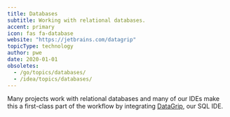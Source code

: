 ```yaml
---
title: Databases
subtitle: Working with relational databases.
accent: primary
icon: fas fa-database
website: "https://jetbrains.com/datagrip"
topicType: technology
author: pwe
date: 2020-01-01
obsoletes:
  - /go/topics/databases/
  - /idea/topics/databases/
---
```


Many projects work with relational databases and many of our IDEs make
this a first-class part of the workflow by integrating
[DataGrip](https://www.jetbrains.com/datagrip/), our SQL IDE.

